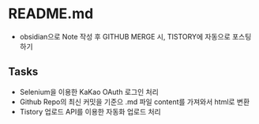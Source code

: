 # README.md

- obsidian으로 Note 작성 후 GITHUB MERGE 시, TISTORY에 자동으로 포스팅하기

##  Tasks
 - Selenium을 이용한 KaKao OAuth 로그인 처리
 - Github Repo의 최신 커밋을 기준으 .md 파일 content를 가져와서 html로 변환
 - Tistory 업로드 API를 이용한 자동화 업로드 처리